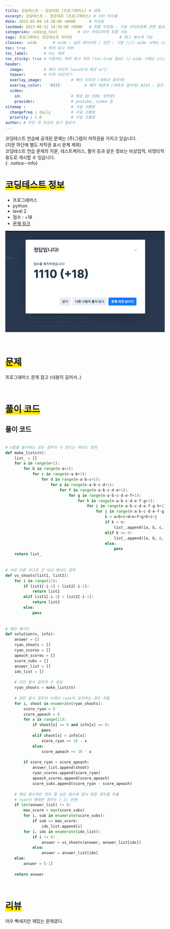 ```yaml
---
title: 코딩테스트 - 양궁대회 (프로그래머스) # 제목
excerpt: 코딩테스트 - 양궁대회 (프로그래머스) # 서브 타이틀
date: 2023-05-04 14:30:00 +0900      # 작성일
lastmod: 2023-06-12 14:30:00 +0900   # 최종 수정일 : 구글 사이트등록 관련 필요
categories: coding_test         # 다수 카테고리에 포함 가능
tags: 프로그래머스 코딩테스트 파이썬                     # 태그 복수개 가능
classes:  wide       # wide : 넓은 레이아웃 / 빈칸 : 기본 //// wide 시에는 sticky toc 불가
toc: true        # 목차 표시 여부
toc_label:       # toc 제목
toc_sticky: true # 이동하는 목차 표시 여부 (toc:true 필요) // wide 시에는 sticky toc 불가
header: 
  image:         # 헤더 이미지 (asset내 혹은 url)
  teaser:        # 티저 이미지??
  overlay_image:             # 헤더 이미지 (제목과 겹치게)
  overlay_color:   '#333'          # 헤더 배경색 (제목과 겹치게) #333 : 짙은 회색
  video:
    id:                      # 영상 ID (URL 뒷부분)
    provider:                # youtube, vimeo 등
sitemap :                    # 구글 크롤링
  changefreq : daily         # 구글 크롤링
  priority : 1.0             # 구글 크롤링
author: # 주인 외 작성자 표기 필요시
---
```

<!--postNo: 20230504_001-->

코딩테스트 연습에 공개된 문제는 (주)그렙이 저작권을 가지고 있습니다.  
(지문 하단에 별도 저작권 표시 문제 제외)  
코딩테스트 연습 문제의 지문, 테스트케이스, 풀이 등과 같은 정보는 비상업적, 비영리적 용도로 게시할 수 있습니다.  
{: .notice--info}

# <span style='background:linear-gradient(to top, #FFE400 50%, transparent 50%)'>코딩테스트 정보</span>

- 프로그래머스
- python
- level 2
- 점수 : +18  
- [문제 링크](https://school.programmers.co.kr/learn/courses/30/lessons/92342)

![](/assets/images/20230504_001_001.png)

<br>


# <span style='background:linear-gradient(to top, #FFE400 50%, transparent 50%)'>문제</span>

프로그래머스 문제 참고 (내용이 길어서..)  

<br>


# <span style='background:linear-gradient(to top, #FFE400 50%, transparent 50%)'>풀이 코드</span>

## 풀이 코드


```python

# n발을 발사하는 모든 경우의 수 만드는 메서드 정의
def make_lists(n):
    list_ = []
    for a in range(n+1):
        for b in range(n-a+1):
            for c in range(n-a-b+1):
                for d in range(n-a-b-c+1):
                    for e in range(n-a-b-c-d+1):
                        for f in range(n-a-b-c-d-e+1):
                            for g in range(n-a-b-c-d-e-f+1):
                                for h in range(n-a-b-c-d-e-f-g+1):
                                    for i in range(n-a-b-c-d-e-f-g-h+1):
                                        for j in range(n-a-b-c-d-e-f-g-h-i+1):
                                            k = a+b+c+d+e+f+g+h+i+j
                                            if k < n:
                                                list_.append([a, b, c, d, e, f, g, h, i, j, n-k])
                                            elif k >= 0:
                                                list_.append([a, b, c, d, e, f, g, h, i, j, 0])
                                            else:
                                                pass
    return list_


# 서로 다른 리스트 간 비교 메서드 정의
def vs_shoots(list1, list2):
    for i in range(11):
        if list1[-i-1] > list2[-i-1]:
            return list1
        elif list1[-i-1] < list2[-i-1]:
            return list2
        else:
            pass


# 메인 메서드
def solution(n, info):
    answer = []
    ryan_shoots = []
    ryan_scores = []
    apeach_scores = []
    score_subs = []
    answer_list = []
    idx_list = []
    
    # 모든 발사 경우의 수 생성
    ryan_shoots = make_lists(n)
    
    # 모든 발사 경우의 수에서 ryan이 승리하는 경우 추출
    for i, shoot in enumerate(ryan_shoots):
        score_ryan = 0
        score_apeach = 0
        for x in range(11):
            if shoot[x] == 0 and info[x] == 0:
                pass
            elif shoot[x] > info[x]:
                score_ryan += 10 - x
            else:
                score_apeach += 10 - x
                
        if score_ryan > score_apeach:
            answer_list.append(shoot)
            ryan_scores.append(score_ryan)
            apeach_scores.append(score_apeach)
            score_subs.append(score_ryan - score_apeach)
    
    # 최대 점수차인 경우 중 낮은 점수에 많이 맞춘 경우를 추출
    # ryan이 패배한 경우는 [-1] 반환
    if len(answer_list) != 0:
        max_score = max(score_subs)
        for i, sub in enumerate(score_subs):
            if sub == max_score:
                idx_list.append(i)
        for i, idx in enumerate(idx_list):
            if i != 0:
                answer = vs_shoots(answer, answer_list[idx])
            else:
                answer = answer_list[idx]
    else:
        answer = [-1]
    
    return answer


```


<br>



# <span style='background:linear-gradient(to top, #FFE400 50%, transparent 50%)'>리뷰</span>  

어우 빡세지만 재밌는 문제였다.  
